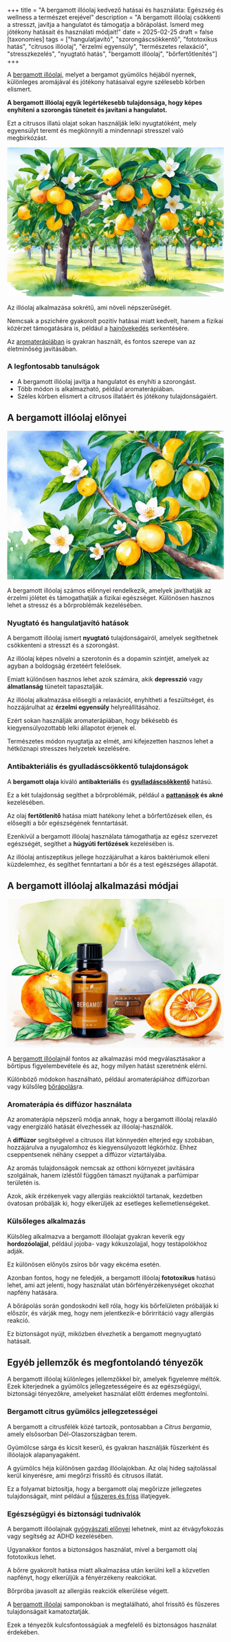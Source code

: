 +++
title = "A bergamott illóolaj kedvező hatásai és használata: Egészség és wellness a természet erejével"
description = "A bergamott illóolaj csökkenti a stresszt, javítja a hangulatot és támogatja a bőrápolást. Ismerd meg jótékony hatásait és használati módjait!"
date = 2025-02-25
draft = false
[taxonomies]
tags = ["hangulatjavító", "szorongáscsökkentő", "fototoxikus hatás", "citrusos illóolaj", "érzelmi egyensúly", "természetes relaxáció", "stresszkezelés", "nyugtató hatás", "bergamott illóolaj", "bőrfertőtlenítés"]
+++

A [bergamott illóolaj](https://doterra.me/IBr_Hh), melyet a bergamot gyümölcs héjából nyernek, különleges aromájával és jótékony hatásaival egyre szélesebb körben elismert.

**A bergamott illóolaj egyik legértékesebb tulajdonsága, hogy képes enyhíteni a szorongás tüneteit és javítani a hangulatot.**

Ezt a citrusos illatú olajat sokan használják lelki nyugtatóként, mely egyensúlyt teremt és megkönnyíti a mindennapi stresszel való megbirkózást.

![Egy nyugodt jelenet bergamotfákkal egy napfényes gyümölcsösben, érett gyümölcsökkel és illatos virágokkal, békés természettel körülvéve.](v2-qq5hz-31wcs.webp)

Az illóolaj alkalmazása sokrétű, ami növeli népszerűségét.

Nemcsak a pszichére gyakorolt pozitív hatásai miatt kedvelt, hanem a fizikai közérzet támogatására is, például a [hajnövekedés](https://jardinessentiel.fr/hu/tags/fejbor-egeszsege/) serkentésére.

Az [aromaterápiában](https://jardinessentiel.fr/hu/tags/aromaterapia/) is gyakran használt, és fontos szerepe van az életminőség javításában.

### A legfontosabb tanulságok

* A bergamott illóolaj javítja a hangulatot és enyhíti a szorongást.
* Több módon is alkalmazható, például aromaterápiában.
* Széles körben elismert a citrusos illatáért és jótékony tulajdonságaiért.

## A bergamott illóolaj előnyei

![Egy nyugodt jelenet egy bergamottfáról, érett gyümölcsökkel és illatos virágokkal, buja zöld levelek és tiszta kék égbolt környezetében.](v2-qq5iu-yfzh7.webp)

A bergamott illóolaj számos előnnyel rendelkezik, amelyek javíthatják az érzelmi jólétet és támogathatják a fizikai egészséget. Különösen hasznos lehet a stressz és a bőrproblémák kezelésében.

### Nyugtató és hangulatjavító hatások

A bergamott illóolaj ismert **nyugtató** tulajdonságairól, amelyek segíthetnek csökkenteni a stresszt és a szorongást.

Az illóolaj képes növelni a szerotonin és a dopamin szintjét, amelyek az agyban a boldogság érzetéért felelősek.

Emiatt különösen hasznos lehet azok számára, akik **depresszió** vagy **álmatlanság** tüneteit tapasztalják.

Az illóolaj alkalmazása elősegíti a relaxációt, enyhítheti a feszültséget, és hozzájárulhat az **érzelmi egyensúly** helyreállításához.

Ezért sokan használják aromaterápiában, hogy békésebb és kiegyensúlyozottabb lelki állapotot érjenek el.

Természetes módon nyugtatja az elmét, ami kifejezetten hasznos lehet a hétköznapi stresszes helyzetek kezelésére.

### Antibakteriális és gyulladáscsökkentő tulajdonságok

A **bergamott olaja** kiváló **antibakteriális** és **[gyulladáscsökkentő](https://jardinessentiel.fr/hu/tags/gyulladascsokkento/)** hatású.

Ez a két tulajdonság segíthet a bőrproblémák, például a **[pattanások](https://jardinessentiel.fr/hu/tags/pattanasok-kezelese/) és akné** kezelésében.

Az olaj **fertőtlenítő** hatása miatt hatékony lehet a bőrfertőzések ellen, és elősegíti a bőr egészségének fenntartását.

Ezenkívül a bergamott illóolaj használata támogathatja az egész szervezet egészségét, segíthet a **húgyúti fertőzések** kezelésében is.

Az illóolaj antiszeptikus jellege hozzájárulhat a káros baktériumok elleni küzdelemhez, és segíthet fenntartani a bőr és a test egészséges állapotát.

## A bergamott illóolaj alkalmazási módjai

![Egy üveg bergamott illóolaj friss bergamott gyümölcsök és levelek körül, a háttérben egy diffúzor, amely illatos ködöt bocsát ki.](v2-qq5ji-7q5ln.webp)

A [bergamott illóolaj](https://doterra.me/IBr_Hh)nál fontos az alkalmazási mód megválasztásakor a bőrtípus figyelembevétele és az, hogy milyen hatást szeretnénk elérni.

Különböző módokon használható, például aromaterápiához diffúzorban vagy külsőleg [bőrápolás](https://jardinessentiel.fr/hu/tags/levendulaolaj-hasznalata/)ra.

### Aromaterápia és diffúzor használata

Az aromaterápia népszerű módja annak, hogy a bergamott illóolaj relaxáló vagy energizáló hatását élvezhessék az illóolaj-használók.

A **diffúzor** segítségével a citrusos illat könnyedén elterjed egy szobában, hozzájárulva a nyugalomhoz és kiegyensúlyozott légkörhöz. Ehhez cseppentsenek néhány cseppet a diffúzor víztartályába.

Az aromás tulajdonságok nemcsak az otthoni környezet javítására szolgálnak, hanem ízléstől függően támaszt nyújtanak a parfümipar területén is.

Azok, akik érzékenyek vagy allergiás reakcióktól tartanak, kezdetben óvatosan próbálják ki, hogy elkerüljék az esetleges kellemetlenségeket.

### Külsőleges alkalmazás

Külsőleg alkalmazva a bergamott illóolajat gyakran keverik egy **hordozóolajjal**, például jojoba- vagy kókuszolajjal, hogy testápolókhoz adják.

Ez különösen előnyös zsíros bőr vagy ekcéma esetén.

Azonban fontos, hogy ne feledjék, a bergamott illóolaj **fototoxikus** hatású lehet, ami azt jelenti, hogy használat után bőrfényérzékenységet okozhat napfény hatására.

A bőrápolás során gondoskodni kell róla, hogy kis bőrfelületen próbálják ki először, és várják meg, hogy nem jelentkezik-e bőrirritáció vagy allergiás reakció.

Ez biztonságot nyújt, miközben élvezhetik a bergamott megnyugtató hatásait.

## Egyéb jellemzők és megfontolandó tényezők

A bergamott illóolaj különleges jellemzőkkel bír, amelyek figyelemre méltók. Ezek kiterjednek a gyümölcs jellegzetességeire és az egészségügyi, biztonsági tényezőkre, amelyeket használat előtt érdemes megfontolni.

### Bergamott citrus gyümölcs jellegzetességei

A bergamott a citrusfélék közé tartozik, pontosabban a *Citrus bergamia*, amely elsősorban Dél-Olaszországban terem.

Gyümölcse sárga és kicsit keserű, és gyakran használják fűszerként és illóolajok alapanyagaként.

A gyümölcs héja különösen gazdag illóolajokban. Az olaj hideg sajtolással kerül kinyerésre, ami megőrzi frissítő és citrusos illatát.

Ez a folyamat biztosítja, hogy a bergamott olaj megőrizze jellegzetes tulajdonságait, mint például a [fűszeres és friss](https://jardinessentiel.fr/hu/tags/teafaolaj-hatasai/) illatjegyek.

### Egészségügyi és biztonsági tudnivalók

A bergamott illóolajnak [gyógyászati előnyei](https://jardinessentiel.fr/hu/tags/termeszetes-gyogymod/) lehetnek, mint az étvágyfokozás vagy segítség az ADHD kezelésében.

Ugyanakkor fontos a biztonságos használat, mivel a bergamott olaj fototoxikus lehet.

A bőrre gyakorolt hatása miatt alkalmazása után kerülni kell a közvetlen napfényt, hogy elkerüljük a fényérzékeny reakciókat.

Bőrpróba javasolt az allergiás reakciók elkerülése végett.

A [bergamott illóolaj](https://doterra.me/IBr_Hh) samponokban is megtalálható, ahol frissítő és fűszeres tulajdonságait kamatoztatják.

Ezek a tényezők kulcsfontosságúak a megfelelő és biztonságos használat érdekében.
